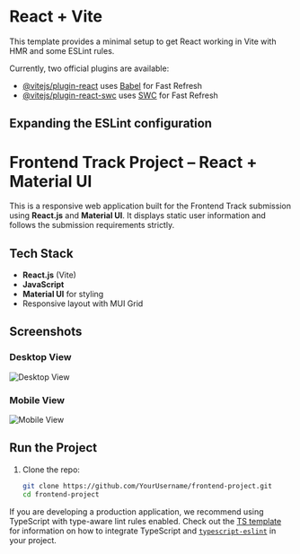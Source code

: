 # React + Vite

This template provides a minimal setup to get React working in Vite with HMR and some ESLint rules.

Currently, two official plugins are available:

- [@vitejs/plugin-react](https://github.com/vitejs/vite-plugin-react/blob/main/packages/plugin-react) uses [Babel](https://babeljs.io/) for Fast Refresh
- [@vitejs/plugin-react-swc](https://github.com/vitejs/vite-plugin-react/blob/main/packages/plugin-react-swc) uses [SWC](https://swc.rs/) for Fast Refresh

## Expanding the ESLint configuration
# Frontend Track Project – React + Material UI

This is a responsive web application built for the Frontend Track submission using **React.js** and **Material UI**. It displays static user information and follows the submission requirements strictly.

##  Tech Stack

- **React.js** (Vite)
- **JavaScript**
- **Material UI** for styling
- Responsive layout with MUI Grid

##  Screenshots

### Desktop View
![Desktop View](./desktop-view.png)

### Mobile View
![Mobile View](./mobile-view.png)

##  Run the Project

1. Clone the repo:
   ```bash
   git clone https://github.com/YourUsername/frontend-project.git
   cd frontend-project

If you are developing a production application, we recommend using TypeScript with type-aware lint rules enabled. Check out the [TS template](https://github.com/vitejs/vite/tree/main/packages/create-vite/template-react-ts) for information on how to integrate TypeScript and [`typescript-eslint`](https://typescript-eslint.io) in your project.

